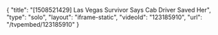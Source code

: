 {
    "title": "[1508521429] Las Vegas Survivor Says Cab Driver Saved Her",
    "type": "solo",
    "layout": "iframe-static",
    "videoId": "123185910",
    "url": "\/tvpembed\/123185910"
}